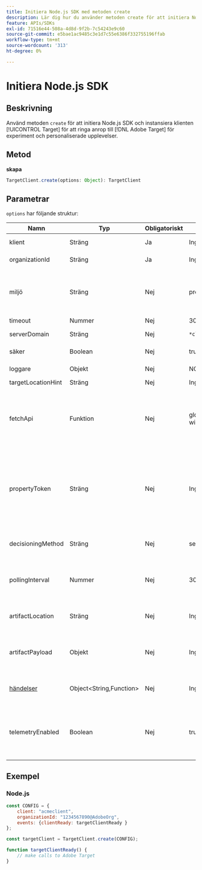 ```yaml
---
title: Initiera Node.js SDK med metoden create
description: Lär dig hur du använder metoden create för att initiera Node.js SDK och instansiera  [!DNL Target] klienten för att anropa  [!DNL Adobe Target] för experiment och personaliserade upplevelser.
feature: APIs/SDKs
exl-id: 71516e44-508a-4d8d-9f2b-7c54243e9c60
source-git-commit: e5bae1ac9485c3e1d7c55e6386f332755196ffab
workflow-type: tm+mt
source-wordcount: '313'
ht-degree: 0%

---
```


# Initiera Node.js SDK

## Beskrivning

Använd metoden `create` för att initiera Node.js SDK och instansiera klienten [!UICONTROL Target] för att ringa anrop till [!DNL Adobe Target] för experiment och personaliserade upplevelser.

## Metod

**skapa**

```js {line-numbers="true"}
TargetClient.create(options: Object): TargetClient
```

## Parametrar

`options` har följande struktur:

| Namn | Typ | Obligatoriskt | Standard | Beskrivning |
| --- | --- | --- | --- | --- |
| klient | Sträng | Ja | Ingen | [!UICONTROL Adobe Target Client ID] |
| organizationId | Sträng | Ja | Ingen | [!UICONTROL Experience Cloud Organization ID] |
| miljö | Sträng | Nej | produktion | Målmiljöns namn. I [!DNL Target]-gränssnittet, [!UICONTROL Administration] > [!UICONTROL Environments]. |
| timeout | Nummer | Nej | 3000 | Timeout i millisekunder |
| serverDomain | Sträng | Nej | `*client*.tt.omtrdc.net` | Åsidosätter standardvärdnamn |
| säker | Boolean | Nej | true | Avmarkerad för att tillämpa HTTP-schema |
| loggare | Objekt | Nej | NOOP-loggare | Ersätter standardloggen för NOOP |
| targetLocationHint | Sträng | Nej | Ingen | Tips för målplats |
| fetchApi | Funktion | Nej | global.fetch eller window.fetch | [fetch](https://fetch.spec.whatwg.org/) används av SDK för http-begäranden. Som standard används nodhämtning eller webbläsarimplementeringen av hämtning. Men en alternativ implementering kan anges med `fetchApi` |
| propertyToken | Sträng | Nej | Ingen | **Målegenskapstoken**. Om det anges här kommer alla `getOffers` anrop att använda det här värdet. **För enhetsbeslut** hämtar SDK bara artefakten som innehåller de kvalificerade aktiviteterna för egenskapstoken som angetts i `propertyToken` |
| decisioningMethod | Sträng | Nej | server-side | Avgör vilken beslutsmetod som ska användas ([på enheten](/help/dev/implement/server-side/sdk-guides/on-device-decisioning/overview.md), på serversidan, hybrid) |
| pollingInterval | Nummer | Nej | 300000 (5 minuter) | Avsökningsintervall för artefakten [för enhetsspecifik avlyssningsregel ](/help/dev/implement/server-side/sdk-guides/on-device-decisioning/rule-artifact-overview.md) (i millisekunder) |
| artifactLocation | Sträng | Nej | Ingen | En fullständigt kvalificerad URL till [regeln för enhetsbeslut](/help/dev/implement/server-side/sdk-guides/on-device-decisioning/rule-artifact-overview.md). Åsidosätter internt bestämd plats. |
| artifactPayload | Objekt | Nej | Ingen | JSON-nyttolasten för [enhetsregelartefakten ](/help/dev/implement/server-side/sdk-guides/on-device-decisioning/rule-artifact-overview.md). Om den anges används den i stället för att begära en från en URL. |
| [händelser](sdk-events.md) | Object&lt;String,Function> | Nej | Ingen | Ett valfritt objekt med händelsenamnstangenter och callback-funktionsvärden |
| telemetryEnabled | Boolean | Nej | true | När det här alternativet är aktiverat samlar Adobe in SDK-funktionens användnings- och prestandatelemetridata. Personuppgifter samlas inte in. |

## Exempel

### Node.js

```js {line-numbers="true"}
const CONFIG = {
    client: "acmeclient",
    organizationId: "1234567890@AdobeOrg",
    events: {clientReady: targetClientReady }
};

const targetClient = TargetClient.create(CONFIG);

function targetClientReady() {
    // make calls to Adobe Target
}
```
